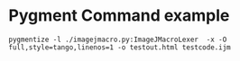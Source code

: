 # Pygment Command example

```
pygmentize -l ./imagejmacro.py:ImageJMacroLexer  -x -O full,style=tango,linenos=1 -o testout.html testcode.ijm
```
